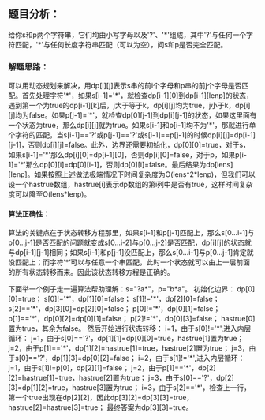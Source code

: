 ## 题目分析：
给你s和p两个字符串，它们均由小写字母以及'?'、'\*'组成，其中'?'与任何一个字符匹配，'\*'与任何长度字符串匹配（可以为空），问s和p是否完全匹配。

### 解题思路：
可以用动态规划来解决，用dp[i][j]表示s串的前i个字母和p串的前j个字母是否匹配。首先处理字符'\*'，如果s[i-1]='\*'，就检查dp[i-1][0]到dp[i-1][lenp]的状态，遇到第一个为true的dp[i-1][k]后，j大于等于k，dp[i][j]均为true，j小于k，dp[i][j]均为false。如果p[j-1]='\*'，就检查dp[0][j-1]到dp[i][j-1]的状态，如果这里面有一个状态为true，那么dp[i][j]就为true。如果s[i-1]和p[i-1]均不为'\*'，那就进行单个字符的匹配，当s[i-1]=='?'或p[j-1]=='?'或s[i-1]==p[j-1]的时候dp[i][j]=dp[i-1][j-1]，否则dp[i][j]=false。此外，边界还需要初始化，dp[0][0]=true，对于s，如果s[i-1]='\*'那么dp[i][0]=dp[i-1][0]，否则dp[i][0]=false，对于p，如果p[i-1]='\*'那么dp[0][i]=dp[0][i-1]，否则dp[0][i]=false。最后结果为dp[lens][lenp]。如果按照上述做法极端情况下时间复杂度为O(lens^2\*lenp)，但我们可以设一个hastrue数组，hastrue[i]表示dp数组的第i列中是否有true，这样时间复杂度可以降至O(lens\*lenp)。

#### 算法正确性：
算法的关键点在于状态转移方程那里，如果s[i-1]和p[j-1]匹配上，那么s[0…i-1]与p[0…j-1]是否匹配的问题就变成s[0…i-2]与p[0…j-2]是否匹配，dp[i][j]的状态就与dp[i-1][j-1]相同；如果s[i-1]和p[j-1]没匹配上，那么s[0…i-1]与p[0…j-1]肯定就没匹配上；而字符’*’可以与任意一个串匹配，此时一个状态就可以由上一层前面的所有状态转移而来。因此该状态转移方程是正确的。

下面举一个例子走一遍算法帮助理解：s="?a\*"，p="b\*a"。
初始化边界：
dp[0][0]=true；
s[0]!='\*'，dp[1][0]=false；
s[1]!='\*'，dp[2][0]=false；
s[2]=='\*'，dp[3][0]=dp[2][0]=false；
p[0]!='\*'，dp[0][1]=false；
p[1]=='\*'，dp[0][2]=dp[0][1]=false；
p[2]!='\*'，dp[0][3]=false；
hastrue[0]置为true，其余为false。
然后开始进行状态转移：
i=1，由于s[0]!='\*',进入内层循环：
j=1，由于s[0]=='?'，dp[1][1]=dp[0][0]=true，hastrue[1]置为true；
j=2，由于p[1]=='\*'，dp[1][2]=hastrue[1]=true，hastrue[2]置为true；
j=3，由于s[0]=='?'，dp[1][3]=dp[0][2]=false；
i=2，由于s[1]!='\*',进入内层循环：
j=1，由于s[1]!=p[0]，dp[2][1]=false；
j=2，由于p[1]=='\*'，dp[2][2]=hastrue[1]=true，hastrue[2]置为true；
j=3，由于s[0]=='?'，dp[2][3]=dp[1][2]=true，hastrue[3]置为true；
i=3，由于s[2]=='\*'，检查上一行，第一个true出现在dp[2][2]，因此dp[3][2]=dp[3][3]=true，hastrue[2]=hastrue[3]=true；
最终答案为dp[3][3]=true。
